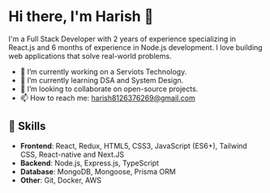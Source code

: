 # Hi there, I'm Harish 👋

I'm a Full Stack Developer with 2 years of experience specializing in React.js and 6 months of experience in Node.js development. I love building web applications that solve real-world problems.

- 🔭 I’m currently working on a Serviots Technology.
- 🌱 I’m currently learning DSA and System Design.
- 👯 I’m looking to collaborate on open-source projects.
- 📫 How to reach me: harish8126376269@gmail.com

## 🚀 Skills

- **Frontend**: React, Redux, HTML5, CSS3, JavaScript (ES6+), Tailwind CSS, React-native and Next.JS
- **Backend**: Node.js, Express.js, TypeScript
- **Database**: MongoDB, Mongoose, Prisma ORM
- **Other**: Git, Docker, AWS
